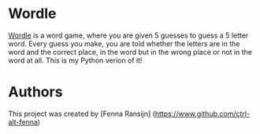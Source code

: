 # Wordle
[Wordle](https://www.nytimes.com/games/wordle/index.html) is a word game, where you are given 5 guesses to guess a 5 letter word. Every guess you make, you are told whether the letters are in the word and the correct place, in the word but in the wrong place or not in the word at all. This is my Python verion of it!
# Authors
This project was created by [Fenna Ransijn] (https://www.github.com/ctrl-alt-fenna) 